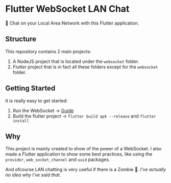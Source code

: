 # Flutter WebSocket LAN Chat

💬 Chat on your Local Area Network with this Flutter application.

## Structure 
This repository contains 2 main projects:
1. A NodeJS project that is located under the `websocket` folder.
2. Flutter project that is in fact all these folders except for the `websocket` folder.  

## Getting Started

It is really easy to get started:
1. Run the WebSocket -> [Guide](https://github.com/devrnt/flutter-websocket-LAN-chat/blob/master/websocket/README.md)
2. Build the flutter project -> `flutter build apk --release` and `flutter install`

## Why
This project is mainly created to show of the power of a WebSocket. I also made a Flutter application to show some best practices, like using the `provider`, `web_socket_channel` and `uuid` packages.

And ofcourse LAN chatting is very useful if there is a Zombie  🧟. *I've actually no idea why I've said that*.


